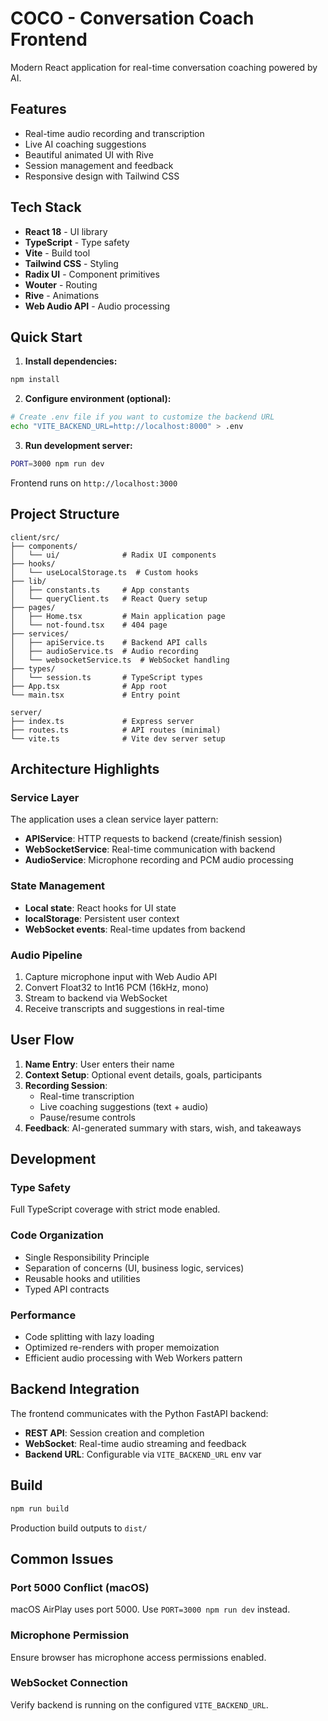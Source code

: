 # COCO - Conversation Coach Frontend

Modern React application for real-time conversation coaching powered by AI.

## Features

- Real-time audio recording and transcription
- Live AI coaching suggestions
- Beautiful animated UI with Rive
- Session management and feedback
- Responsive design with Tailwind CSS

## Tech Stack

- **React 18** - UI library
- **TypeScript** - Type safety
- **Vite** - Build tool
- **Tailwind CSS** - Styling
- **Radix UI** - Component primitives
- **Wouter** - Routing
- **Rive** - Animations
- **Web Audio API** - Audio processing

## Quick Start

1. **Install dependencies:**
```bash
npm install
```

2. **Configure environment (optional):**
```bash
# Create .env file if you want to customize the backend URL
echo "VITE_BACKEND_URL=http://localhost:8000" > .env
```

3. **Run development server:**
```bash
PORT=3000 npm run dev
```

Frontend runs on `http://localhost:3000`

## Project Structure

```
client/src/
├── components/
│   └── ui/              # Radix UI components
├── hooks/
│   └── useLocalStorage.ts  # Custom hooks
├── lib/
│   ├── constants.ts     # App constants
│   └── queryClient.ts   # React Query setup
├── pages/
│   ├── Home.tsx         # Main application page
│   └── not-found.tsx    # 404 page
├── services/
│   ├── apiService.ts    # Backend API calls
│   ├── audioService.ts  # Audio recording
│   └── websocketService.ts  # WebSocket handling
├── types/
│   └── session.ts       # TypeScript types
├── App.tsx              # App root
└── main.tsx             # Entry point

server/
├── index.ts             # Express server
├── routes.ts            # API routes (minimal)
└── vite.ts              # Vite dev server setup
```

## Architecture Highlights

### Service Layer
The application uses a clean service layer pattern:

- **APIService**: HTTP requests to backend (create/finish session)
- **WebSocketService**: Real-time communication with backend
- **AudioService**: Microphone recording and PCM audio processing

### State Management
- **Local state**: React hooks for UI state
- **localStorage**: Persistent user context
- **WebSocket events**: Real-time updates from backend

### Audio Pipeline
1. Capture microphone input with Web Audio API
2. Convert Float32 to Int16 PCM (16kHz, mono)
3. Stream to backend via WebSocket
4. Receive transcripts and suggestions in real-time

## User Flow

1. **Name Entry**: User enters their name
2. **Context Setup**: Optional event details, goals, participants
3. **Recording Session**:
   - Real-time transcription
   - Live coaching suggestions (text + audio)
   - Pause/resume controls
4. **Feedback**: AI-generated summary with stars, wish, and takeaways

## Development

### Type Safety
Full TypeScript coverage with strict mode enabled.

### Code Organization
- Single Responsibility Principle
- Separation of concerns (UI, business logic, services)
- Reusable hooks and utilities
- Typed API contracts

### Performance
- Code splitting with lazy loading
- Optimized re-renders with proper memoization
- Efficient audio processing with Web Workers pattern

## Backend Integration

The frontend communicates with the Python FastAPI backend:

- **REST API**: Session creation and completion
- **WebSocket**: Real-time audio streaming and feedback
- **Backend URL**: Configurable via `VITE_BACKEND_URL` env var

## Build

```bash
npm run build
```

Production build outputs to `dist/`

## Common Issues

### Port 5000 Conflict (macOS)
macOS AirPlay uses port 5000. Use `PORT=3000 npm run dev` instead.

### Microphone Permission
Ensure browser has microphone access permissions enabled.

### WebSocket Connection
Verify backend is running on the configured `VITE_BACKEND_URL`.
